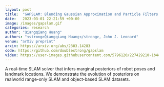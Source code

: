 ```yaml
---
layout: post
title:  "GAPSLAM: Blending Gaussian Approximation and Particle Filters for Real-Time Non-Gaussian SLAM"
date:   2023-03-01 22:21:59 +00:00
image: /images/gapslam.gif
categories: research
author: "Qiangqiang Huang"
authors: "<strong>Qiangqiang Huang</strong>, John J. Leonard"
venue: "arXiv preprint"
arxiv: https://arxiv.org/abs/2303.14283
code: https://github.com/doublestrong/gapslam
video: https://user-images.githubusercontent.com/5796120/227429210-1b4cc67e-ec85-4073-b194-3746663c0fc2.mov
---
```


A real-time SLAM solver that infers marginal posteriors of robot poses and landmark locations. We demonstrate the evolution of posteriors on realworld range-only SLAM and object-based SLAM datasets.
